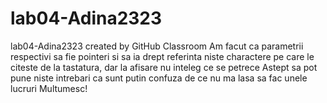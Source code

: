 # lab04-Adina2323
lab04-Adina2323 created by GitHub Classroom
Am facut ca parametrii respectivi sa fie pointeri si sa ia drept referinta niste charactere pe care le citeste de la tastatura, dar la afisare nu inteleg ce se petrece
Astept sa pot pune niste intrebari ca sunt putin confuza de ce nu ma lasa sa fac unele lucruri 
Multumesc! 

